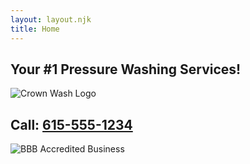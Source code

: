 ```yaml
---
layout: layout.njk
title: Home
---
```


<link rel="stylesheet" href="/homestyles.css" />

<section class="homepage-hero">
  <h1 class="hero-title">Your #1 Pressure Washing Services!</h1>
<div class="homebox">

  <img src="/Images/logo.png" alt="Crown Wash Logo" class="hero-logo">

  <div class="badge-box">
   <h2 class="hero-phone">Call: <a href="tel:6155551234">615-555-1234</a></h2>
    <img src="/Images/bbb-badge.png" alt="BBB Accredited Business" class="badge">
  </div>
  </div>
</section>
